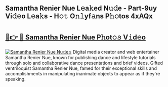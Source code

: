 ## Samantha Renier Nue L𝚎a𝚔ed N𝚞𝚍e - Part-9uy Vi𝚍𝚎o L𝚎a𝚔s - H𝚘𝚝 O𝚗𝚕yf𝚊ns P𝚑𝚘tos 4xAQx

# <h2><a href="http://kf5tvo.oniu.top/?m=Samantha+Renier+Nue">🔗👉 🔴 Samantha Renier Nue P𝚑ot𝚘𝚜 V𝚒d𝚎o</a></h2>

[![Samantha Renier Nue Nu𝚍e𝚜](https://i.imgur.com/0qMVB7G.gif)](http://kf5tvo.oniu.top/?m=Samantha+Renier+Nue)
Digital media creator and web entertainer Samantha Renier Nue, known for publishing dance and lifestyle tutorials through solo and collaborative dance presentations and brief videos. Gifted ventriloquist Samantha Renier Nue, famed for their exceptional skills and accomplishments in manipulating inanimate objects to appear as if they're speaking.  
